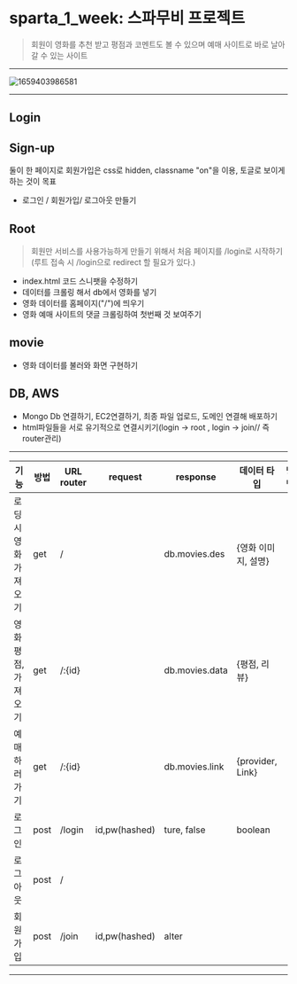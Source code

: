 # sparta_1_week: 스파무비 프로젝트

> 회원이 영화를 추천 받고 평점과 코멘트도 볼 수 있으며 예매 사이트로 바로 날아갈 수 있는 사이트

---

![1659403986581](https://user-images.githubusercontent.com/110365590/182273096-cc26ce49-5599-478a-9ab6-61dc63b6c428.png)


---

## Login
## Sign-up
둘이 한 페이지로 회원가입은 css로 hidden, classname "on"을 이용, 토글로 보이게 하는 것이 목표
- 로그인 / 회원가입/ 로그아웃 만들기 


## Root
> 회원만 서비스를 사용가능하게 만들기 위해서 처음 페이지를 /login로 시작하기 (루트 접속 시 /login으로 redirect 할 필요가 있다.)
- index.html 코드 스니팻을 수정하기  
- 데이터를 크롤링 해서 db에서 영화를 넣기 
- 영화 데이터를 홈페이지("/")에 띄우기
- 영화 예매 사이트의 댓글 크롤링하여 첫번째 것 보여주기

## movie
- 영화 데이터를 불러와 화면 구현하기

## DB, AWS
- Mongo Db 연결하기, EC2연결하기, 최종 파일 업로드, 도메인 연결해 배포하기 
- html파일들을 서로 유기적으로 연결시키기(login -> root , login -> join// 즉 router관리)

---


| 기능 | 방법 | URL router | request | response | 데이터 타입 | 방법 |
| ------ | ------ | ------ | ------ | ------ | ------ | ------ |
| 로딩 시 영화 가져오기 | get  | /      |                   | db.movies.des  | {영화 이미지, 설명}
| 영화 평점, 가져오기   | get  | /:{id} |                   | db.movies.data | {평점, 리뷰}   
| 예매하러가기          | get  | /:{id} |                   | db.movies.link | {provider, Link}
| 로그인                | post | /login | id,pw(hashed)     | ture, false    | boolean 
| 로그아웃              | post | /      |                   |                |
| 회원가입              | post | /join  | id,pw(hashed)     | alter          |

---
